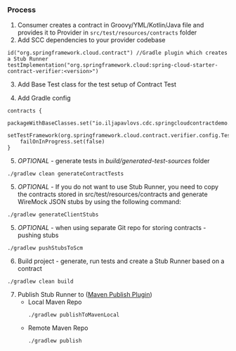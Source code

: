 ### Process

1. Consumer creates a contract in Groovy/YML/Kotlin/Java file and provides it to Provider in `src/test/resources/contracts` folder
2. Add SCC dependencies to your provider codebase

```
id("org.springframework.cloud.contract") //Gradle plugin which creates a Stub Runner
testImplementation("org.springframework.cloud:spring-cloud-starter-contract-verifier:<version>")
```

3. Add Base Test class for the test setup of Contract Test

4. Add Gradle config 
```
contracts {
    packageWithBaseClasses.set("io.iljapavlovs.cdc.springcloudcontractdemo.contractbase.provider")
    setTestFramework(org.springframework.cloud.contract.verifier.config.TestFramework.JUNIT5)
    failOnInProgress.set(false)
}
```
5. _OPTIONAL_ - generate tests in _build/generated-test-sources_ folder
```
./gradlew clean generateContractTests
```


5. _OPTIONAL_ - If you do not want to use Stub Runner, you need to copy the contracts stored in src/test/resources/contracts and generate WireMock JSON stubs by using the following command:
```
./gradlew generateClientStubs
```


5. _OPTIONAL_ - when using separate Git repo for storing contracts - pushing stubs 
```
./gradlew pushStubsToScm
```


6. Build project -  generate, run tests and create a Stub Runner based on a contract
```
./gradlew clean build 
```
7. Publish Stub Runner to ([Maven Publish Plugin](https://docs.gradle.org/current/userguide/publishing_maven.html))
    * Local Maven Repo
        ```
        ./gradlew publishToMavenLocal
        ```
    * Remote Maven Repo
      ```
      ./gradlew publish
      ```
